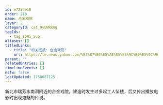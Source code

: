```yaml
---
id: e725ee10
order: 218
name: 台金戏院
layer: 2
categoryId: cat_9yUWRRAg
tagIds:
  - tag_zbHi_5up
aliases: []
titledLinks:
  - title: "相关链接: 台金戏院"
    url: https://tw.news.yahoo.com/%E5%87%B6%E5%AE%85%E5%9C%B0%E5%9C%96-%E7%91%9E%E8%8A%B3%E5%8F%B0%E9%87%91%E6%88%B2%E9%99%A2-%E8%8D%92%E5%BB%A230%E5%B9%B4%E9%99%B0%E6%A3%AE%E6%B0%9B%E5%9C%8D%E7%92%B0%E7%B9%9E-120000080.html
parent: ""
relatedEntries: []
timelineEvents: []
nsfw: false
lastUpdated: 1758087125
---
```


新北市瑞芳水南洞附近的台金戏院，建造时发生过多起工人坠楼，后又传出播放电影时出现鬼魅的传说。